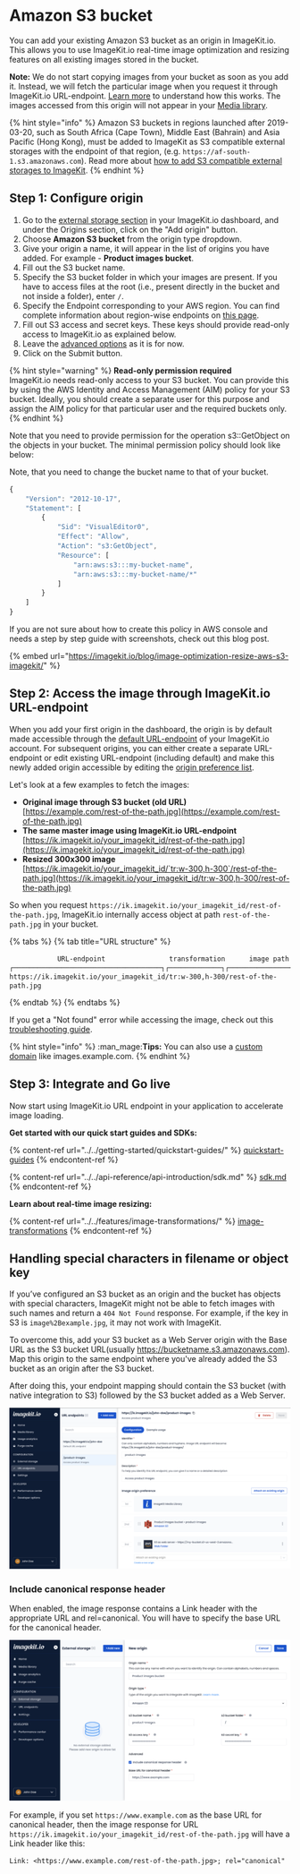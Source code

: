 # Amazon S3 bucket

You can add your existing Amazon S3 bucket as an origin in ImageKit.io. This allows you to use ImageKit.io real-time image optimization and resizing features on all existing images stored in the bucket.

**Note:** We do not start copying images from your bucket as soon as you add it. Instead, we will fetch the particular image when you request it through ImageKit.io URL-endpoint. [Learn more](../how-it-works.md) to understand how this works. The images accessed from this origin will not appear in your [Media library](../../media-library/overview/).

{% hint style="info" %}
Amazon S3 buckets in regions launched after 2019-03-20, such as South Africa (Cape Town), Middle East (Bahrain) and Asia Pacific (Hong Kong), must be added to ImageKit as S3 compatible external storages with the endpoint of that region, (e.g. `https://af-south-1.s3.amazonaws.com`). Read more about [how to add S3 compatible external storages to ImageKit](../../integration/configure-origin/s3-compatible-external-storages.md).
{% endhint %}

## Step 1: Configure origin

1. Go to the [external storage section](https://imagekit.io/dashboard#external-storage) in your ImageKit.io dashboard, and under the Origins section, click on the "Add origin" button.
2. Choose **Amazon S3 bucket** from the origin type dropdown.
3. Give your origin a name, it will appear in the list of origins you have added. For example - **Product images bucket**.
4. Fill out the S3 bucket name.
5. Specify the S3 bucket folder in which your images are present. If you have to access files at the root (i.e., present directly in the bucket and not inside a folder), enter `/`.
6. Specify the Endpoint corresponding to your AWS region. You can find complete information about region-wise endpoints on [this page](https://docs.aws.amazon.com/vpc/latest/userguide/vpc-endpoints-s3.html).
7. Fill out S3 access and secret keys. These keys should provide read-only access to ImageKit.io as explained below.
8. Leave the [advanced options](amazon-s3-bucket-origin.md#advanced-options-for-s3-type-origin) as it is for now.
9. Click on the Submit button.

{% hint style="warning" %}
**Read-only permission required**\
ImageKit.io needs read-only access to your S3 bucket. You can provide this by using the AWS Identity and Access Management (AIM) policy for your S3 bucket. Ideally, you should create a separate user for this purpose and assign the AIM policy for that particular user and the required buckets only.
{% endhint %}

Note that you need to provide permission for the operation s3::GetObject on the objects in your bucket. The minimal permission policy should look like below:

Note, that you need to change the bucket name to that of your bucket.

```javascript
{
    "Version": "2012-10-17",
    "Statement": [
        {
            "Sid": "VisualEditor0",
            "Effect": "Allow",
            "Action": "s3:GetObject",
            "Resource": [
                "arn:aws:s3:::my-bucket-name",
                "arn:aws:s3:::my-bucket-name/*"
            ]
        }
    ]
}
```

If you are not sure about how to create this policy in AWS console and needs a step by step guide with screenshots, check out this blog post.

{% embed url="https://imagekit.io/blog/image-optimization-resize-aws-s3-imagekit/" %}

## Step 2: Access the image through ImageKit.io URL-endpoint

When you add your first origin in the dashboard, the origin is by default made accessible through the [default URL-endpoint](../url-endpoints.md#default-url-endpoint) of your ImageKit.io account. For subsequent origins, you can either create a separate URL-endpoint or edit existing URL-endpoint (including default) and make this newly added origin accessible by editing the [origin preference list](../url-endpoints.md#image-origin-preference). 

Let's look at a few examples to fetch the images:

* **Original image through S3 bucket (old URL)**\
  [https://example.com/rest-of-the-path.jpg](https://example.com/rest-of-the-path.jpg)
* **The same master image using ImageKit.io URL-endpoint**\
  [https://ik.imagekit.io/your_imagekit_id/rest-of-the-path.jpg](https://ik.imagekit.io/your_imagekit_id/rest-of-the-path.jpg)
* **Resized 300x300 image**\
  [https://ik.imagekit.io/your_imagekit_id/`tr:w-300,h-300`/rest-of-the-path.jpg](https://ik.imagekit.io/your_imagekit_id/tr:w-300,h-300/rest-of-the-path.jpg)

So when you request `https://ik.imagekit.io/your_imagekit_id/rest-of-the-path.jpg`, ImageKit.io internally access object at path `rest-of-the-path.jpg` in your bucket.

{% tabs %}
{% tab title="URL structure" %}
```markup
            URL-endpoint                transformation      image path                                    
┌─────────────────────────────────────┐┌─────────────┐┌───────────────────┐
https://ik.imagekit.io/your_imagekit_id/tr:w-300,h-300/rest-of-the-path.jpg
```
{% endtab %}
{% endtabs %}

If you get a "Not found" error while accessing the image, check out this [troubleshooting guide](../../limits-and-troubleshooting/404-not-found-error-troubleshooting.md).

{% hint style="info" %}
:man_mage:**Tips:** You can also use a [custom domain](../../testing-and-infrastructure-setup/using-custom-domain-name.md) like images.example.com.
{% endhint %}

## Step 3: Integrate and Go live

Now start using ImageKit.io URL endpoint in your application to accelerate image loading.

**Get started with our quick start guides and SDKs:**

{% content-ref url="../../getting-started/quickstart-guides/" %}
[quickstart-guides](../../getting-started/quickstart-guides/)
{% endcontent-ref %}

{% content-ref url="../../api-reference/api-introduction/sdk.md" %}
[sdk.md](../../api-reference/api-introduction/sdk.md)
{% endcontent-ref %}

**Learn about real-time image resizing:**

{% content-ref url="../../features/image-transformations/" %}
[image-transformations](../../features/image-transformations/)
{% endcontent-ref %}

## Handling special characters in filename or object key

If you’ve configured an S3 bucket as an origin and the bucket has objects with special characters, ImageKit might not be able to fetch images with such names and return a `404 Not Found` response. For example, if the key in S3 is `image%2Bexample.jpg`, it may not work with ImageKit.

To overcome this, add your S3 bucket as a Web Server origin with the Base URL as the S3 bucket URL(usually https://bucketname.s3.amazonaws.com). Map this origin to the same endpoint where you've already added the S3 bucket as an origin after the S3 bucket.

After doing this, your endpoint mapping should contain the S3 bucket (with native integration to S3) followed by the S3 bucket added as a Web Server.

![Native S3 bucket followed by S3 as Web Server origin for special characters in filename](<../../.gitbook/assets/s3-as-web-folder.png>)

### Include canonical response header

When enabled, the image response contains a Link header with the appropriate URL and rel=canonical. You will have to specify the base URL for the canonical header.

![](../../.gitbook/assets/s3-origin-canonical-header.png)

For example, if you set `https://www.example.com` as the base URL for canonical header, then the image response for URL `https://ik.imagekit.io/your_imagekit_id/rest-of-the-path.jpg` will have a Link header like this:

```http
Link: <https://www.example.com/rest-of-the-path.jpg>; rel="canonical"
```
